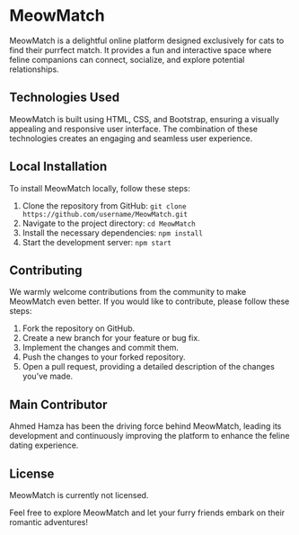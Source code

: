 # MeowMatch

MeowMatch is a delightful online platform designed exclusively for cats to find their purrfect match. It provides a fun and interactive space where feline companions can connect, socialize, and explore potential relationships.

## Technologies Used
MeowMatch is built using HTML, CSS, and Bootstrap, ensuring a visually appealing and responsive user interface. The combination of these technologies creates an engaging and seamless user experience.

## Local Installation
To install MeowMatch locally, follow these steps:
1. Clone the repository from GitHub: `git clone https://github.com/username/MeowMatch.git`
2. Navigate to the project directory: `cd MeowMatch`
3. Install the necessary dependencies: `npm install`
4. Start the development server: `npm start`

## Contributing
We warmly welcome contributions from the community to make MeowMatch even better. If you would like to contribute, please follow these steps:
1. Fork the repository on GitHub.
2. Create a new branch for your feature or bug fix.
3. Implement the changes and commit them.
4. Push the changes to your forked repository.
5. Open a pull request, providing a detailed description of the changes you've made.

## Main Contributor
Ahmed Hamza has been the driving force behind MeowMatch, leading its development and continuously improving the platform to enhance the feline dating experience.

## License
MeowMatch is currently not licensed.

Feel free to explore MeowMatch and let your furry friends embark on their romantic adventures!
